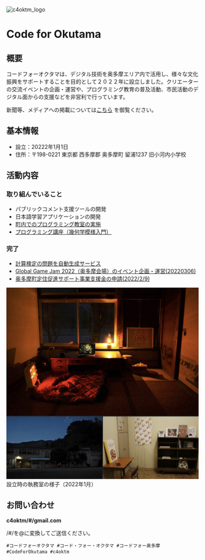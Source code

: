 <img width="512" alt="c4oktm_logo" src="https://user-images.githubusercontent.com/4956743/195421966-923c74f4-bc42-44bb-929b-b8485ac2bd81.png">

# Code for Okutama

## 概要

コードフォーオクタマは、デジタル技術を奥多摩エリア内で活用し、様々な文化振興をサポートすることを目的として２０２２年に設立しました。クリエーターの交流イベントの企画・運営や、プログラミング教育の普及活動、市民活動のデジタル面からの支援などを非営利で行っています。

新聞等、メディアへの掲載については[こちら](https://docs.google.com/document/d/e/2PACX-1vS_0IwhqoBsMHo6c6tVMAyX8Sig_-agO4q7EoZFulFCGcEHeK2MfEbo20D1YadJdU_b5rmiEwOS3jHM/pub) を御覧ください。

## 基本情報

- 設立：20222年1月1日
- 住所：〒198-0221 東京都 西多摩郡 奥多摩町 留浦1237 旧小河内小学校

## 活動内容

### 取り組んでいること
- パブリックコメント支援ツールの開発
- 日本語学習アプリケーションの開発
- [町内でのプログラミング教室の実施](https://docs.google.com/document/d/e/2PACX-1vTaAqylTSku7kE3QnwSq3tGzZWP3xNqok0NcIZT6WmhvL5kvd-oNQzabomgxfaleO71SRohhwbE6LJF/pub)
- [プログラミング講座（幾何学模様入門）](https://docs.google.com/document/d/e/2PACX-1vRojxAT6JDTw631HOcxScRTXgI2PZFSmVcits_4-5I_HDxEEDPauIDOSLJr302gv7YqE6nSieUYc_PB/pub)

### 完了
- [計算検定の問題を自動生成サービス](./pages/dailycal.md)
- [Global Game Jam 2022（奥多摩会場）のイベント企画・運営(20220306)](https://docs.google.com/document/d/e/2PACX-1vQSEMSJ2f_UAotBdHg8QAFAGyzixZ7ztgHAk1B-LfXsVKrgHw8fHBUjLSyqaWv39vBhzq9Wa8TiMN5a/pub)
- [奥多摩町定住促進サポート事業支援金の申請(2022/2/9)](https://docs.google.com/document/d/e/2PACX-1vQ0pwkbC1rH3bojE7kUto7UuhuVV5LsaDvREnEjxjScMS78RhPkcj8-T63Tywgpe9H1EwkWNNH8im8z/pub)

![rooms_Jan2022.jpg](./rooms_Jan2022.jpg)
設立時の執務室の様子（2022年1月）

## お問い合わせ
**c4oktm/#/gmail.com**

/#/を@に変換してご送信ください。

```
#コードフォーオクタマ #コード・フォー・オクタマ #コードフォー奥多摩 #CodeForOkutama #c4oktm
```

